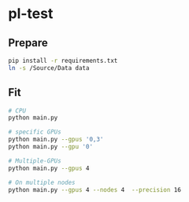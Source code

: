 # pl-test

## Prepare

```bash
pip install -r requirements.txt
ln -s /Source/Data data
```

## Fit

```bash
# CPU   
python main.py

# specific GPUs
python main.py --gpus '0,3'
python main.py --gpu '0'

# Multiple-GPUs   
python main.py --gpus 4

# On multiple nodes   
python main.py --gpus 4 --nodes 4  --precision 16
```
